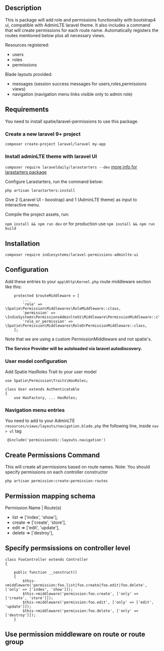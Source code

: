 ## Description

This is package will add role and permissions functionality with bootstrap4 ui, compatible with AdminLTE laravel theme. It also includes a command that will create permissions for each route name. Automatically registers the routes mentioned below plus all necessary views.

Resources registered:
* users
* roles
* permissions

Blade layouts provided:
* messages (session success messages for users,roles,permissions views)
* navigation (navigation menu links visible only to admin role)

## Requirements

You need to install spatie/laravel-permissions to use this package.

### Create a new laravel 9+ project 

`composer create-project laravel/laravel my-app`

### Install adminLTE theme with laravel UI

`composer require laraveldaily/larastarters --dev`
[more info for larastarters package](https://github.com/LaravelDaily/Larastarters)

Configure Larastarters, run the command below:

`php artisan larastarters:install`

Give 2 (Laravel UI - boostrap) and 1 (AdminLTE theme) as input to interactive menu.

Compile the project assets, run:

`npm install && npm run dev`
or for production use
`npm install && npm run build`


## Installation

`composer require indiesystems/laravel-permissions-adminlte-ui`

## Configuration

Add these entries to your `app\Http\Kernel.php` route middleware section like this:

```
    protected $routeMiddleware = [
		...
        'role' => \Spatie\Permission\Middlewares\RoleMiddleware::class,
        'permission' => \IndieSystems\PermissionsAdminlteUi\Middleware\PermissionMiddleware::class,
        'role_or_permission' => \Spatie\Permission\Middlewares\RoleOrPermissionMiddleware::class,
    ];
```

Note that we are using a custom PermissionMiddleware and not spatie's.

**The Service Provider will be autoloaded via laravel autodiscovery.**

### User model configuration

Add Spatie HasRoles Trait to your user model

```
use Spatie\Permission\Traits\HasRoles;

class User extends Authenticatable
{
    use HasFactory, ... HasRoles;
```

### Navigation menu entries

You need to add to your AdminLTE `resources/views/layouts/navigation.blade.php` the following line, inside `nav > ul` tag

` @include('permissionsUi::layouts.navigation')`

## Create Permissions Command
This will create all permissions based on route names.
Note: You should specify permissions on each controller constructor

`php artisan permission:create-permission-routes`

## Permission mapping schema

Permission Name | Route(s)
* list   => ['index', 'show'],
* create => ['create', 'store'],
* edit   => ['edit', 'update'],
* delete => ['destroy'],

## Specify permsissions on controller level

```
class FooController extends Controller
{

    public function __construct()
    {
        $this->middleware('permission:foo.list|foo.create|foo.edit|foo.delete', ['only' => ['index', 'show']]);
        $this->middleware('permission:foo.create', ['only' => ['create', 'store']]);
        $this->middleware('permission:foo.edit', ['only' => ['edit', 'update']]);
        $this->middleware('permission:foo.delete', ['only' => ['destroy']]);
    }
```


## Use permission middleware on route or route group
